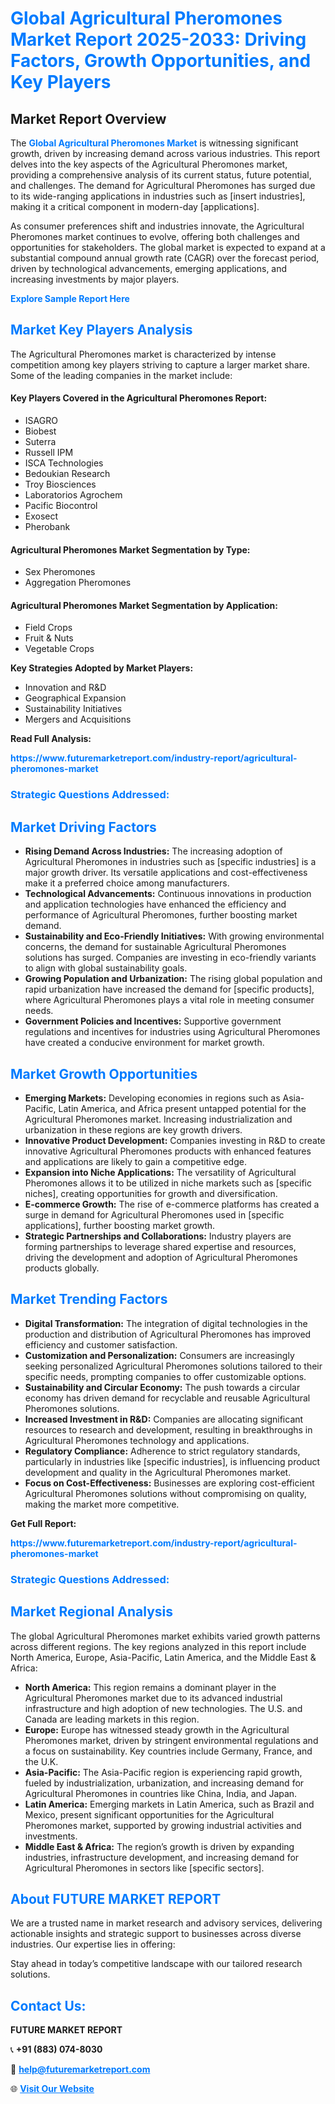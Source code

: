 <h1 style="color: #007BFF;">Global Agricultural Pheromones Market Report 2025-2033: Driving Factors, Growth Opportunities, and Key Players</h1>

<section id="overview">
<h2>Market Report Overview</h2>
<p>The <a href="https://www.futuremarketreport.com/industry-report/agricultural-pheromones-market" style="color: #007BFF; text-decoration: none;"><strong>Global Agricultural Pheromones Market</strong></a> is witnessing significant growth, driven by increasing demand across various industries. This report delves into the key aspects of the Agricultural Pheromones market, providing a comprehensive analysis of its current status, future potential, and challenges. The demand for Agricultural Pheromones has surged due to its wide-ranging applications in industries such as [insert industries], making it a critical component in modern-day [applications].</p>
<p>As consumer preferences shift and industries innovate, the Agricultural Pheromones market continues to evolve, offering both challenges and opportunities for stakeholders. The global market is expected to expand at a substantial compound annual growth rate (CAGR) over the forecast period, driven by technological advancements, emerging applications, and increasing investments by major players.</p>
</section>

<section id="overview">
<p><a href="https://www.futuremarketreport.com/request-sample/reportId=114161" style="color: #007BFF; text-decoration: none;"><strong>Explore Sample Report Here</strong></a></p>
</section>

<section id="key-players">
<h2 style="color: #007BFF;">Market Key Players Analysis</h2>
<p>The Agricultural Pheromones market is characterized by intense competition among key players striving to capture a larger market share. Some of the leading companies in the market include:</p>
<h4>Key Players Covered in the Agricultural Pheromones Report:</h4>
<ul><li>ISAGRO</li><li>Biobest</li><li>Suterra</li><li>Russell IPM</li><li>ISCA Technologies</li><li>Bedoukian Research</li><li>Troy Biosciences</li><li>Laboratorios Agrochem</li><li>Pacific Biocontrol</li><li>Exosect</li><li>Pherobank</li></ul>
<h4>Agricultural Pheromones Market Segmentation by Type:</h4>
<ul><li>Sex Pheromones</li><li>Aggregation Pheromones</li></ul>

<h4>Agricultural Pheromones Market Segmentation by Application:</h4>
<ul><li>Field Crops</li><li>Fruit &amp; Nuts</li><li>Vegetable Crops</li></ul>
<p><strong>Key Strategies Adopted by Market Players:</strong></p>
<ul>
<li>Innovation and R&D</li>
<li>Geographical Expansion</li>
<li>Sustainability Initiatives</li>
<li>Mergers and Acquisitions</li>
</ul>
</section>

<section>
<p><strong>Read Full Analysis: </strong></p><a href="https://www.futuremarketreport.com/industry-report/agricultural-pheromones-market" style="color: #007BFF; text-decoration: none;"><strong>https://www.futuremarketreport.com/industry-report/agricultural-pheromones-market</strong></a>
<h3 style="color: #007BFF;">Strategic Questions Addressed:</h3>
</section>

<section id="driving-factors">
<h2 style="color: #007BFF;">Market Driving Factors</h2>
<ul>
<li><strong>Rising Demand Across Industries:</strong> The increasing adoption of Agricultural Pheromones in industries such as [specific industries] is a major growth driver. Its versatile applications and cost-effectiveness make it a preferred choice among manufacturers.</li>
<li><strong>Technological Advancements:</strong> Continuous innovations in production and application technologies have enhanced the efficiency and performance of Agricultural Pheromones, further boosting market demand.</li>
<li><strong>Sustainability and Eco-Friendly Initiatives:</strong> With growing environmental concerns, the demand for sustainable Agricultural Pheromones solutions has surged. Companies are investing in eco-friendly variants to align with global sustainability goals.</li>
<li><strong>Growing Population and Urbanization:</strong> The rising global population and rapid urbanization have increased the demand for [specific products], where Agricultural Pheromones plays a vital role in meeting consumer needs.</li>
<li><strong>Government Policies and Incentives:</strong> Supportive government regulations and incentives for industries using Agricultural Pheromones have created a conducive environment for market growth.</li>
</ul>
</section>

<section id="growth-opportunities">
<h2 style="color: #007BFF;">Market Growth Opportunities</h2>
<ul>
<li><strong>Emerging Markets:</strong> Developing economies in regions such as Asia-Pacific, Latin America, and Africa present untapped potential for the Agricultural Pheromones market. Increasing industrialization and urbanization in these regions are key growth drivers.</li>
<li><strong>Innovative Product Development:</strong> Companies investing in R&D to create innovative Agricultural Pheromones products with enhanced features and applications are likely to gain a competitive edge.</li>
<li><strong>Expansion into Niche Applications:</strong> The versatility of Agricultural Pheromones allows it to be utilized in niche markets such as [specific niches], creating opportunities for growth and diversification.</li>
<li><strong>E-commerce Growth:</strong> The rise of e-commerce platforms has created a surge in demand for Agricultural Pheromones used in [specific applications], further boosting market growth.</li>
<li><strong>Strategic Partnerships and Collaborations:</strong> Industry players are forming partnerships to leverage shared expertise and resources, driving the development and adoption of Agricultural Pheromones products globally.</li>
</ul>
</section>

<section id="trending-factors">
<h2 style="color: #007BFF;">Market Trending Factors</h2>
<ul>
<li><strong>Digital Transformation:</strong> The integration of digital technologies in the production and distribution of Agricultural Pheromones has improved efficiency and customer satisfaction.</li>
<li><strong>Customization and Personalization:</strong> Consumers are increasingly seeking personalized Agricultural Pheromones solutions tailored to their specific needs, prompting companies to offer customizable options.</li>
<li><strong>Sustainability and Circular Economy:</strong> The push towards a circular economy has driven demand for recyclable and reusable Agricultural Pheromones solutions.</li>
<li><strong>Increased Investment in R&D:</strong> Companies are allocating significant resources to research and development, resulting in breakthroughs in Agricultural Pheromones technology and applications.</li>
<li><strong>Regulatory Compliance:</strong> Adherence to strict regulatory standards, particularly in industries like [specific industries], is influencing product development and quality in the Agricultural Pheromones market.</li>
<li><strong>Focus on Cost-Effectiveness:</strong> Businesses are exploring cost-efficient Agricultural Pheromones solutions without compromising on quality, making the market more competitive.</li>
</ul>
</section>

<section>
<p><strong>Get Full Report: </strong></p><a href="https://www.futuremarketreport.com/industry-report/agricultural-pheromones-market" style="color: #007BFF; text-decoration: none;"><strong>https://www.futuremarketreport.com/industry-report/agricultural-pheromones-market</strong></a>
<h3 style="color: #007BFF;">Strategic Questions Addressed:</h3>
</section>


<section id="regional-analysis">
<h2 style="color: #007BFF;">Market Regional Analysis</h2>
<p>The global Agricultural Pheromones market exhibits varied growth patterns across different regions. The key regions analyzed in this report include North America, Europe, Asia-Pacific, Latin America, and the Middle East & Africa:</p>
<ul>
<li><strong>North America:</strong> This region remains a dominant player in the Agricultural Pheromones market due to its advanced industrial infrastructure and high adoption of new technologies. The U.S. and Canada are leading markets in this region.</li>
<li><strong>Europe:</strong> Europe has witnessed steady growth in the Agricultural Pheromones market, driven by stringent environmental regulations and a focus on sustainability. Key countries include Germany, France, and the U.K.</li>
<li><strong>Asia-Pacific:</strong> The Asia-Pacific region is experiencing rapid growth, fueled by industrialization, urbanization, and increasing demand for Agricultural Pheromones in countries like China, India, and Japan.</li>
<li><strong>Latin America:</strong> Emerging markets in Latin America, such as Brazil and Mexico, present significant opportunities for the Agricultural Pheromones market, supported by growing industrial activities and investments.</li>
<li><strong>Middle East & Africa:</strong> The region’s growth is driven by expanding industries, infrastructure development, and increasing demand for Agricultural Pheromones in sectors like [specific sectors].</li>
</ul>
</section>

<footer>
<h2 style="color: #007BFF;">About FUTURE MARKET REPORT</h2>
<p>We are a trusted name in market research and advisory services, delivering actionable insights and strategic support to businesses across diverse industries. Our expertise lies in offering:</p>

<p>Stay ahead in today’s competitive landscape with our tailored research solutions.</p>

<h2 style="color: #007BFF;">Contact Us:</h2>
<p><strong>FUTURE MARKET REPORT</strong></p>
<p>📞 <strong>+91 (883) 074-8030</strong></p>
<p>📧 <strong><a href="mailto:help@futuremarketreport.com" style="color: #007BFF;">help@futuremarketreport.com</a></strong></p>
<p>🌐 <strong><a href="https://www.futuremarketreport.com/" style="color: #007BFF;">Visit Our Website</a></strong></p>
</footer>